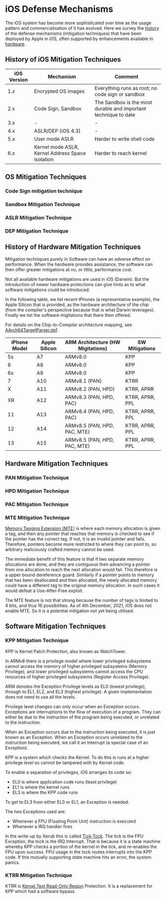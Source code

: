 # iOS Defense Mechanisms

The iOS system has become more sophisticated over time as the usage pattern and commercialisation of it has evolved.  Here we survey the [history](./Bibliography.md#MT) of the defense mechanisms (mitigation techniques) that have been deployed by Apple in iOS, often supported by enhancements available in [hardware](./Bibliography.md#HW).

## History of iOS Mitigation Techniques

| iOS Version | Mechanism | Comment |
| -- | -- | -- |
| 1.x | Encrypted OS images | Everything runs as root; no code sign or sandbox |
| 2.x | Code Sign, Sandbox | The Sandbox is the most durable and important technique to date |
| 3.x | - | - |
| 4.x | ASLR/DEP (iOS 4.3) | - |
| 5.x | User mode ASLR | Harder to write shell code |
| 6.x | Kernel mode ASLR, Kernel Address Space isolation | Harder to reach kernel |

## OS Mitigation Techniques

### Code Sign mitigation technique

### Sandbox Mitigation Technique

### ASLR Mitigation Technique

### DEP Mitigation Technique

## History of Hardware Mitigation Techniques

Mitigation techniques purely in Software can have an adverse effect on performance.  When the hardware provides assistance, the software can then offer greater mitigations at no, or little, performance cost.

Not all available hardware mitigations are used in iOS (Darwin).  But the introduction of newer hardware protections can give hints as to what software mitigations could be introduced.

In the following table, we list recent iPhones (a representative example), the Apple Silicon that is provided, as the hardware architecture of the chip (from the compiler's perspective because that is what Darwin leverages).  Finally we list the software migitations that there then offered.

For details on the Chip-to-Compiler architecture mapping, see 
[AArch64TargetParser.def](./Bibliography.md#AA).


| iPhone Model | Apple Silicon | ARM Architecture (HW Migitations) | SW Mitigations |
| -- | -- | -- | -- |
| 5s | A7 | ARMv8.0 | KPP |
| 6 | A8 | ARMv8.0 | KPP |
| 6s | A9 | ARMv8.0 | KPP |
| 7 | A10 | ARMv8.1 (PAN) | KTRR |
| X | A11 | ARMv8.2 (PAN, HPD)| KTRR, APRR |
| XR | A12 | ARMv8.3 (PAN, HPD, PAC) | KTRR, APRR, PPL |
| 11 | A13 | ARMv8.4 (PAN, HPD, PAC) | KTRR, APRR, PPL |
| 12 | A14 | ARMv8.5 (PAN, HPD, PAC, MTE) | KTRR, APRR, PPL |
| 13 | A15 | ARMv8.5 (PAN, HPD, PAC, MTE) | KTRR, APRR, PPL |

## Hardware Mitigation Techniques

### PAN Mitigation Technique

### HPD Mitigation Technique

### PAC Mitigation Technique

### MTE Mitigation Technique

[Memory Tagging Extension (MTE)](./Bibliography.md#MTE) is where each memory allocation is given a tag, and then any pointer that reaches that memory is checked to see if the pointer has the correct tag.  If not, it is an invalid pointer and fails.  Therefore, pointers become more restricted to where they can point to, so arbitrary maliciously crafted memory cannot be used.

The immediate benefit of this feature is that if two separate memory allocations are done, and they are contiguous then advancing a pointer from one allocation to reach the next allocation would fail.  This therefore is a upper bound dereference guard.  Similarly if a pointer points to memory that has been deallocated and then allocated, the newly allocated memory could have a different tag to the original memory allocation.  In such cases it would defeat a Use-After-Free exploit.

The MTE feature is not that strong because the number of tags is limited to 4 bits, and thus 16 possibilities.  As of 4th December, 2021, iOS does not enable MTE.  So it is a potential mitigation not yet being utilised.

## Software Mitigation Techniques

### KPP Mitigation Technique

KPP is Kernel Patch Protection, also known as WatchTower.

In ARMv8 there is a privilege model where lower privileged subsystems cannot access the memory of higher privileged subsystems (Memory Privilege), and lower privileged subsystems cannot access the CPU resources of higher privileged subsystems (Register Access Privilege).

ARM denotes the Exception Privilege levels as EL0 (lowest privilege), through to EL1, EL2, and EL3 (highest privilege).  A given implementation does not need to use all the levels.

Privilege level changes can only occur when an Exception occurs.  Exceptions are interruptions to the flow of execution of a program.  They can either be due to the instruction of the program being executed, or unrelated to the instruction.

When an Exception occurs due to the instruction being executed, it is just known as an Exception.  When an Exception occurs unrelated to the instruction being executed, we call it an Interrupt (a special case of an Exception).

KPP is a system which checks the Kernel.  To do this is runs at a higher privilege level so cannot be tampered with by Kernel code.

To enable a separation of privileges, iOS arranges its code so:

- EL0 is where application code runs (least privilege)
- EL1 is where the kernel runs
- EL3 is where the KPP code runs

To get to EL3 from either EL0 or EL1, an Exception is needed.

The two Exceptions used are:

- Whenever a FPU (Floating Point Unit) instruction is executed
- Whenever a IRQ handler fires

In the write-up by Xerub this is called [Tick-Tock](./Bibliography.md#TT).  The tick is the FPU Exception, the tock is the IRQ Interrupt.  That is because it is a state machine whereby KPP checks a portion of the kernel in the tick, and re-enables the FPU upon success.  FPU usage in the tock routes interrupts into the KPP code.  If this mutually supporting state machine hits an error, the system panics.

### KTRR Mitigation Technique

KTRR is [Kernel Text Read-Only Region](./Bibliography.md#KTRR) Protection.  It is a replacement for KPP which had a software bypass.
